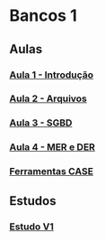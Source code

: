# Bancos 1

## Aulas
### [Aula 1 - Introdução](aulas/aula1_intro.md)
### [Aula 2 - Arquivos](aulas/aula2_arquivos.md)
### [Aula 3 - SGBD](aulas/aula3_sgbd.md)
### [Aula 4  - MER e DER](aulas/aula4_mer_der.md)
### [Ferramentas CASE](aulas/ferramentas_CASE.md) 

## Estudos
### [Estudo V1](estudos/estudoV1.md)